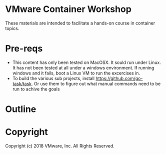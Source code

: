 # VMware Container Workshop

These materials are intended to facilitate a hands-on course in container
topics.

# Pre-reqs

* This content has only been tested on MacOSX.  It sould run under Linux. It has not
  been tested at all under a windows environment.  If running windows and it fails, 
  boot a Linux VM to run the excercises in.
* To build the various sub projects, install https://github.com/go-task/task.
  Or use them to figure out what manual commands need to be run to achive the goals

# Outline

##

# Copyright

Copyright (c) 2018 VMware, Inc. All Rights Reserved.
